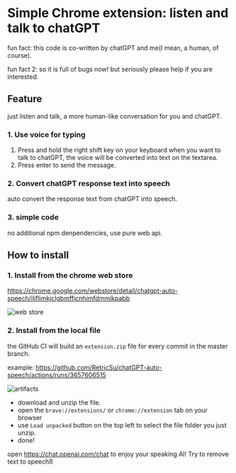 # Simple Chrome extension: listen and talk to chatGPT

fun fact: this code is co-written by chatGPT and me(I mean, a human, of course).

fun fact 2: so it is full of bugs now! but seriously please help if you are interested.

## Feature

just listen and talk, a more human-like conversation for you and chatGPT.

### 1. Use voice for typing

1. Press and hold the right shift key on your keyboard when you want to talk to chatGPT, the voice will be converted into text on the textarea.
2. Press enter to send the message.

### 2. Convert chatGPT response text into speech

auto convert the response text from chatGPT into speech.

### 3. simple code

no additional npm denpendencies, use pure web api.

## How to install

### 1. Install from the chrome web store

https://chrome.google.com/webstore/detail/chatgpt-auto-speech/jliflimkjclgbmfficnhimfdmmikpabb

![web store](assets/web-store.png)

### 2. Install from the local file

the GitHub CI will build an `extension.zip` file for every commit in the master branch.

example: https://github.com/RetricSu/chatGPT-auto-speech/actions/runs/3657606515

![artifacts](assets/artifacts.png)

- download and unzip the file.
- open the `brave://extensions/` or `chrome://extension` tab on your browser
- use `Load unpacked` button on the top left to select the file folder you just unzip.
- done!

open https://chat.openai.com/chat to enjoy your speaking AI!
Try to remove text to speechß